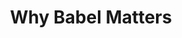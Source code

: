 ---
title: "Why Babel Matters"
tags: javascript
summary: "Codemix 'splains"
external_link: "http://codemix.com/blog/why-babel-matters"
---